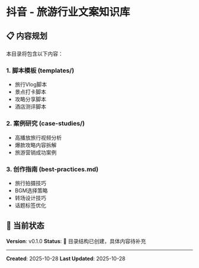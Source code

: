 # 抖音 - 旅游行业文案知识库

## 📋 内容规划

本目录将包含以下内容：

### 1. 脚本模板 (templates/)
- 旅行Vlog脚本
- 景点打卡脚本
- 攻略分享脚本
- 酒店测评脚本

### 2. 案例研究 (case-studies/)
- 高播放旅行视频分析
- 爆款攻略内容拆解
- 旅游营销成功案例

### 3. 创作指南 (best-practices.md)
- 旅行拍摄技巧
- BGM选择策略
- 转场设计技巧
- 话题标签优化

## 🚧 当前状态

**Version**: v0.1.0
**Status**: 📁 目录结构已创建，具体内容待补充

---

**Created**: 2025-10-28
**Last Updated**: 2025-10-28
